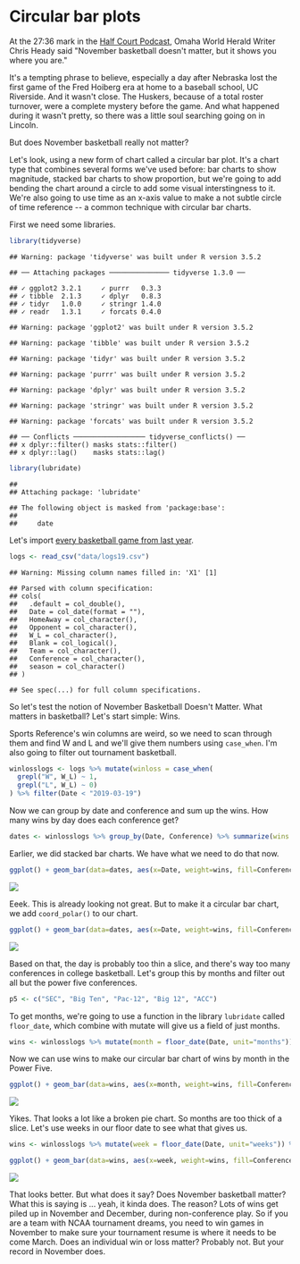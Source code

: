 # Circular bar plots

At the 27:36 mark in the [Half Court Podcast](https://www.omaha.com/sports/podcasts/half-court-press/half-court-press-creighton-cruises-in-opener-nebraska-stunned-in/article_67081a35-3a8f-5e9e-ae67-e88fcacbb362.html), Omaha World Herald Writer Chris Heady said "November basketball doesn't matter, but it shows you where you are."

It's a tempting phrase to believe, especially a day after Nebraska lost the first game of the Fred Hoiberg era at home to a baseball school, UC Riverside. And it wasn't close. The Huskers, because of a total roster turnover, were a complete mystery before the game. And what happened during it wasn't pretty, so there was a little soul searching going on in Lincoln.

But does November basketball really not matter?

Let's look, using a new form of chart called a circular bar plot. It's a chart type that combines several forms we've used before: bar charts to show magnitude, stacked bar charts to show proportion, but we're going to add bending the chart around a circle to add some visual interstingness to it. We're also going to use time as an x-axis value to make a not subtle circle of time reference -- a common technique with circular bar charts. 

First we need some libraries.


```r
library(tidyverse)
```

```
## Warning: package 'tidyverse' was built under R version 3.5.2
```

```
## ── Attaching packages ─────────────── tidyverse 1.3.0 ──
```

```
## ✓ ggplot2 3.2.1     ✓ purrr   0.3.3
## ✓ tibble  2.1.3     ✓ dplyr   0.8.3
## ✓ tidyr   1.0.0     ✓ stringr 1.4.0
## ✓ readr   1.3.1     ✓ forcats 0.4.0
```

```
## Warning: package 'ggplot2' was built under R version 3.5.2
```

```
## Warning: package 'tibble' was built under R version 3.5.2
```

```
## Warning: package 'tidyr' was built under R version 3.5.2
```

```
## Warning: package 'purrr' was built under R version 3.5.2
```

```
## Warning: package 'dplyr' was built under R version 3.5.2
```

```
## Warning: package 'stringr' was built under R version 3.5.2
```

```
## Warning: package 'forcats' was built under R version 3.5.2
```

```
## ── Conflicts ────────────────── tidyverse_conflicts() ──
## x dplyr::filter() masks stats::filter()
## x dplyr::lag()    masks stats::lag()
```

```r
library(lubridate)
```

```
## 
## Attaching package: 'lubridate'
```

```
## The following object is masked from 'package:base':
## 
##     date
```

Let's import [every basketball game from last year](https://unl.box.com/s/a8m91bro10t89watsyo13yjegb1fy009). 


```r
logs <- read_csv("data/logs19.csv")
```

```
## Warning: Missing column names filled in: 'X1' [1]
```

```
## Parsed with column specification:
## cols(
##   .default = col_double(),
##   Date = col_date(format = ""),
##   HomeAway = col_character(),
##   Opponent = col_character(),
##   W_L = col_character(),
##   Blank = col_logical(),
##   Team = col_character(),
##   Conference = col_character(),
##   season = col_character()
## )
```

```
## See spec(...) for full column specifications.
```

So let's test the notion of November Basketball Doesn't Matter. What matters in basketball? Let's start simple: Wins.

Sports Reference's win columns are weird, so we need to scan through them and find W and L and we'll give them numbers using `case_when`. I'm also going to filter out tournament basketball.


```r
winlosslogs <- logs %>% mutate(winloss = case_when(
  grepl("W", W_L) ~ 1, 
  grepl("L", W_L) ~ 0)
) %>% filter(Date < "2019-03-19")
```

Now we can group by date and conference and sum up the wins. How many wins by day does each conference get?


```r
dates <- winlosslogs %>% group_by(Date, Conference) %>% summarize(wins = sum(winloss))
```

Earlier, we did stacked bar charts. We have what we need to do that now.


```r
ggplot() + geom_bar(data=dates, aes(x=Date, weight=wins, fill=Conference)) + theme_minimal()
```

![](23-circularbarcharts_files/figure-epub3/unnamed-chunk-5-1.png)<!-- -->

Eeek. This is already looking not great. But to make it a circular bar chart, we add `coord_polar()` to our chart.


```r
ggplot() + geom_bar(data=dates, aes(x=Date, weight=wins, fill=Conference)) + theme_minimal() + coord_polar()
```

![](23-circularbarcharts_files/figure-epub3/unnamed-chunk-6-1.png)<!-- -->

Based on that, the day is probably too thin a slice, and there's way too many conferences in college basketball. Let's group this by months and filter out all but the power five conferences. 


```r
p5 <- c("SEC", "Big Ten", "Pac-12", "Big 12", "ACC")
```

To get months, we're going to use a function in the library `lubridate` called `floor_date`, which combine with mutate will give us a field of just months.


```r
wins <- winlosslogs %>% mutate(month = floor_date(Date, unit="months")) %>% group_by(month, Conference) %>% summarize(wins=sum(winloss)) %>% filter(Conference %in% p5) 
```

Now we can use wins to make our circular bar chart of wins by month in the Power Five.


```r
ggplot() + geom_bar(data=wins, aes(x=month, weight=wins, fill=Conference)) + theme_minimal() + coord_polar()
```

![](23-circularbarcharts_files/figure-epub3/unnamed-chunk-9-1.png)<!-- -->

Yikes. That looks a lot like a broken pie chart. So months are too thick of a slice. Let's use weeks in our floor date to see what that gives us.


```r
wins <- winlosslogs %>% mutate(week = floor_date(Date, unit="weeks")) %>% group_by(week, Conference) %>% summarize(wins=sum(winloss)) %>% filter(Conference %in% p5) 
```


```r
ggplot() + geom_bar(data=wins, aes(x=week, weight=wins, fill=Conference)) + theme_minimal() + coord_polar()
```

![](23-circularbarcharts_files/figure-epub3/unnamed-chunk-11-1.png)<!-- -->

That looks better. But what does it say? Does November basketball matter? What this is saying is ... yeah, it kinda does. The reason? Lots of wins get piled up in November and December, during non-conference play. So if you are a team with NCAA tournament dreams, you need to win games in November to make sure your tournament resume is where it needs to be come March. Does an individual win or loss matter? Probably not. But your record in November does.


